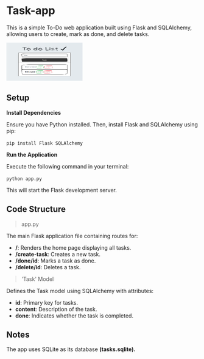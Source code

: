 # Task-app

This is a simple To-Do web application built using Flask and SQLAlchemy, allowing users to create, mark as done, and delete tasks.

<img src="assets/todolist.PNG" width="200" height="100">

## Setup

**Install Dependencies**

   Ensure you have Python installed. Then, install Flask and SQLAlchemy using pip:

   `pip install Flask SQLAlchemy`

**Run the Application**

Execute the following command in your terminal:

   `python app.py`

   This will start the Flask development server.
## Code Structure

>app.py

The main Flask application file containing routes for:

- **/**: Renders the home page displaying all tasks.
- **/create-task**: Creates a new task.
- **/done/id**: Marks a task as done.
- **/delete/id**: Deletes a task.

>'Task' Model

Defines the Task model using SQLAlchemy with attributes:

- **id**: Primary key for tasks.
- **content**: Description of the task.
- **done**: Indicates whether the task is completed.
## Notes

The app uses SQLite as its database **(tasks.sqlite).**
